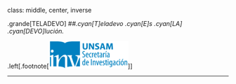 class: middle, center, inverse

.grande[TELADEVO]
##*.cyan[T]eladevo .cyan[E]s .cyan[LA] .cyan[DEVO]lución.*

.left[.footnote[<img src="./public/LogoSecInvHorizontalFondoTranspColor.gif" width="180">]]

---
